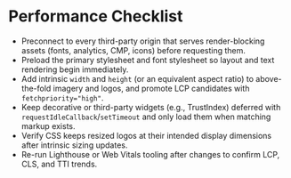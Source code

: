 # Performance Checklist

- Preconnect to every third-party origin that serves render-blocking assets (fonts, analytics, CMP, icons) before requesting them.
- Preload the primary stylesheet and font stylesheet so layout and text rendering begin immediately.
- Add intrinsic `width` and `height` (or an equivalent aspect ratio) to above-the-fold imagery and logos, and promote LCP candidates with `fetchpriority="high"`.
- Keep decorative or third-party widgets (e.g., TrustIndex) deferred with `requestIdleCallback`/`setTimeout` and only load them when matching markup exists.
- Verify CSS keeps resized logos at their intended display dimensions after intrinsic sizing updates.
- Re-run Lighthouse or Web Vitals tooling after changes to confirm LCP, CLS, and TTI trends.
